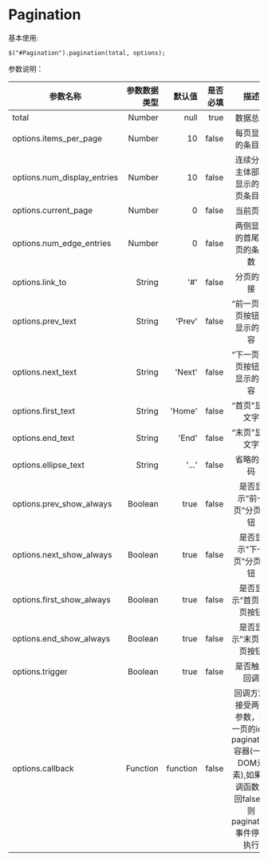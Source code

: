 Pagination
==========

基本使用:
```
$("#Pagination").pagination(total, options);
```

参数说明：

| 参数名称    | 参数数据类型   |  默认值  |  是否必填  |  描述  |
| --------   | -----:       | ----:  | ----:    | :----: |
| total     | Number |     null   | true | 数据总量 |
| options.items_per_page      |   Number   |   10  | false | 每页显示的条目数 |
| options.num_display_entries  |  Number |  10  | false | 连续分页主体部分显示的分页条目数 |
| options.current_page | Number | 0 | false | 当前页码 |
| options.num_edge_entries | Number | 0 | false | 两侧显示的首尾分页的条目数 |
| options.link_to | String | '#' | false | 分页的链接 |
| options.prev_text | String | 'Prev' | false | “前一页”分页按钮上显示的内容 |
| options.next_text | String | 'Next' | false | “下一页”分页按钮上显示的内容 |
| options.first_text | String | 'Home' | false | “首页”显示文字 |
| options.end_text | String | 'End' | false | “末页”显示文字 |
| options.ellipse_text | String | '...' | false | 省略的页码 |
| options.prev_show_always | Boolean | true | false | 是否显示“前一页”分页按钮 |
| options.next_show_always | Boolean | true | false | 是否显示"下一页"分页按钮 |
| options.first_show_always | Boolean | true | false | 是否显示“首页”分页按钮 |
| options.end_show_always | Boolean | true |  false | 是否显示"末页"分页按钮  |
| options.trigger | Boolean | true | false | 是否触发回调 |
| options.callback | Function | function | false | 回调方法;接受两个参数，新一页的id和pagination容器(一个DOM元素),如果回调函数返回false，则pagination事件停止执行 |